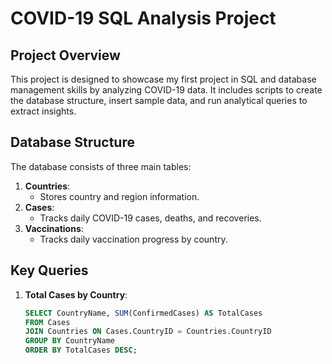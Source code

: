# COVID-19 SQL Analysis Project

## Project Overview
This project is designed to showcase my first project in SQL and database management skills by analyzing COVID-19 data. 
It includes scripts to create the database structure, insert sample data, and run analytical queries 
to extract insights.

## Database Structure
The database consists of three main tables:
1. **Countries**:
   - Stores country and region information.
2. **Cases**:
   - Tracks daily COVID-19 cases, deaths, and recoveries.
3. **Vaccinations**:
   - Tracks daily vaccination progress by country.

## Key Queries
1. **Total Cases by Country**:
   ```sql
   SELECT CountryName, SUM(ConfirmedCases) AS TotalCases
   FROM Cases
   JOIN Countries ON Cases.CountryID = Countries.CountryID
   GROUP BY CountryName
   ORDER BY TotalCases DESC;
